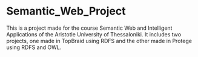 # Semantic_Web_Project
 
This is a project made for the course Semantic Web and Intelligent Applications of the Aristotle University of Thessaloniki. It includes two projects, one made in TopBraid using RDFS and the other made in Protege using RDFS and OWL.
